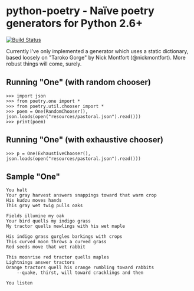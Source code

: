 # python-poetry - Naïve poetry generators for Python 2.6+
[![Build Status](https://secure.travis-ci.org/dalanhurst/python-poetry.png)](http://travis-ci.org/dalanhurst/python-poetry)

Currently I've only implemented a generator which uses a static dictionary,
based loosely on "Taroko Gorge" by Nick Montfort (@nickmontfort). More robust
things will come, surely.

## Running "One" (with random chooser)
    >>> import json
    >>> from poetry.one import *
    >>> from poetry.util.chooser import *
    >>> poem = One(RandomChooser(), json.loads(open("resources/pastoral.json").read()))
    >>> print(poem)

## Running "One" (with exhaustive chooser)
    >>> p = One(ExhaustiveChooser(), json.loads(open("resources/pastoral.json").read()))

## Sample "One"

    You halt
    Your gray harvest answers snappings toward that warm crop
    His kudzu moves hands
    This gray wet twig pulls oaks

    Fields illumine my oak
    Your bird quells my indigo grass
    My tractor quells mewlings with his wet maple

    His indigo grass gurgles barkings with crops
    This curved moon throws a curved grass
    Red seeds move that wet rabbit

    This moonrise red tractor quells maples
    Lightnings answer tractors
    Orange tractors quell his orange rumbling toward rabbits
        --quake, thirst, will toward cracklings and then

    You listen